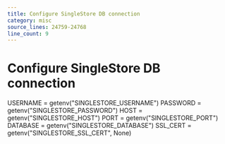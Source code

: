```yaml
---
title: Configure SingleStore DB connection
category: misc
source_lines: 24759-24768
line_count: 9
---
```


# Configure SingleStore DB connection
USERNAME = getenv("SINGLESTORE_USERNAME")
PASSWORD = getenv("SINGLESTORE_PASSWORD")
HOST = getenv("SINGLESTORE_HOST")
PORT = getenv("SINGLESTORE_PORT")
DATABASE = getenv("SINGLESTORE_DATABASE")
SSL_CERT = getenv("SINGLESTORE_SSL_CERT", None)


